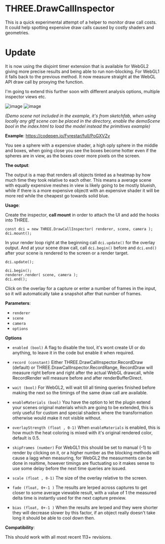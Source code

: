 # THREE.DrawCallInspector
This is a quick experimental attempt of a helper to monitor draw call costs. It could help spotting expensive draw calls caused by costly shaders and geometries.

# Update
It is now using the disjoint timer extension that is available for WebGL2 giving more precise results and being able to run non-blocking. For WebGL1 it falls back to the previous method. It now measure straight at the WebGL API draw call by proxying the function.

I'm going to extend this further soon with different analysis options, multiple inspector views etc.

![image](https://user-images.githubusercontent.com/28584767/157782016-8bad04da-d782-4213-a909-ebbca1b499a3.png)
![image](https://user-images.githubusercontent.com/28584767/157782042-0f13420f-6a99-40c0-bc48-0b9394667aa6.png)

_(Demo scene not included in the example, it's from sketchfab, when using locally any gltf scene can be placed in the directory, enable the demoScene bool in the index.html to load the model instead the primitives example)_

**Example**: https://codepen.io/Fyrestar/full/PoGXVZv

You see a sphere with a expensive shader, a high oply sphere in the middle and boxes, when going close you see the boxes become hotter even if the spheres are in view, as the boxes cover more pixels on the screen.

**The output**:

The output is a map that renders all objects tinted as a heatmap by how much time they took relative to each other. This means a average scene with equally expensive meshes in view is likely going to be mostly blueish, while if there is a more expensive objectt with an expensive shader it will be more red while the cheapest go towards solid blue.

**Usage**:

Create the inspector, **call mount** in order to attach the UI and add the hooks into THREE.

    const dci = new THREE.DrawCallInspector( renderer, scene, camera );
    dci.mount();

In your render loop right at the beginning call `dci.update()` for the overlay output. And at your scene draw call, call `dci.begin()` before and `dci.end()` after your scene is rendered to the screen or a render target.

    dci.update();

    dci.begin();
    renderer.render( scene, camera );
    dci.end();


Click on the overlay for a capture or enter a number of frames in the input, so it will automatically take a snapshot after that number of frames. 


**Parameters**:

* `renderer`
* `scene`
* `camera`
* `options`

**Options**
* `enabled (bool)`
A flag to disable the tool, it's wont create UI or do anything, to leave it in the code but enable it when required.
* `record (constant)`
Either THREE.DrawCallInspector.RecordDraw (default) or THREE.DrawCallInspector.RecordRange, RecordDraw will measure right before and right after the actual WebGL drawcall, while RecordRender will measure before and after renderBufferDirect.
* `wait (bool)`
For WebGL2, will wait till all timing queries finished before making the next so the timings of the same draw call are available.
* `enableMaterials (bool)`
You have the option to let the plugin extend your scenes original materials which are going to be extended, this is only useful for custom and special shaders where the transformation otherwise would make it not visible without. 

* `overlayStrength (float , 0-1)`
When `enableMaterials` is enabled, this is how much the heat coloring is mixed with it's original rendered color, default is 0.5.
* `skipFrames (number)`
For WebGL1 this should be set to manual (-1) to render by clicking on it, or a higher number as the blocking methods will cause a lagg when measuring, for WebGL2 the measurments can be done in realtime, however timings are fluctuating so it makes sense to use some delay before the next time queries are issued. 
* `scale (float , 0-1)`
The size of the overlay relative to the screen.
* `fade (float, 0+-1 )`
The results are lerped across captures to get closer to some average viewable result, with a value of 1 the measured delta time is instantly used for the next capture preview.
* `bias (float, 0+-1 )`
When the results are lerped and they were shorter they will decrease slower by this factor, if an object really doesn't take long it should be able to cool down then.

**Compatibility**:

This should work with all most recent 113+ revisions.
